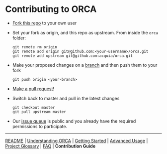 # Contributing to ORCA

* [Fork this repo](https://help.github.com/articles/fork-a-repo/) to your own user
* Set your fork as origin, and this repo as upstream. From inside the `orca` folder:

  ```
  git remote rm origin
  git remote add origin git@github.com:<your-username>/orca.git
  git remote add upstream git@github.com:acquia/orca.git
  ```

* Make your proposed changes on a [branch](https://guides.github.com/activities/hello-world/#branch) and then push them to your fork

  ```
  git push origin <your-branch>
  ```

* [Make a pull request](https://help.github.com/articles/about-pull-requests/)!
* Switch back to master and pull in the latest changes

  ```
  git checkout master
  git pull upstream master
  ```

* Our [issue queue](https://github.com/acquia/orca/issues) is public and you already have the required permissions to participate.

---

[README](README.md)
| [Understanding ORCA](understanding-orca.md)
| [Getting Started](getting-started.md)
| [Advanced Usage](advanced-usage.md)
| [Project Glossary](glossary.md)
| [FAQ](faq.md)
| **Contribution Guide**

